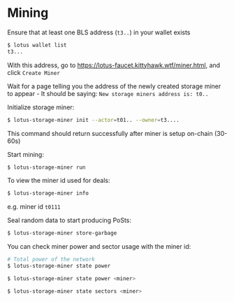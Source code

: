 # Mining

Ensure that at least one BLS address (`t3..`) in your wallet exists

```sh
$ lotus wallet list
t3...
```

With this address, go to https://lotus-faucet.kittyhawk.wtf/miner.html, and
click `Create Miner`

Wait for a page telling you the address of the newly created storage miner to
appear - It should be saying: `New storage miners address is: t0..`

Initialize storage miner:

```sh
$ lotus-storage-miner init --actor=t01.. --owner=t3....
```

This command should return successfully after miner is setup on-chain (30-60s)

Start mining:

```sh
$ lotus-storage-miner run
```

To view the miner id used for deals:

```sh
$ lotus-storage-miner info
```

e.g. miner id `t0111`

Seal random data to start producing PoSts:

```sh
$ lotus-storage-miner store-garbage
```

You can check miner power and sector usage with the miner id:

```sh
# Total power of the network
$ lotus-storage-miner state power

$ lotus-storage-miner state power <miner>

$ lotus-storage-miner state sectors <miner>
```
